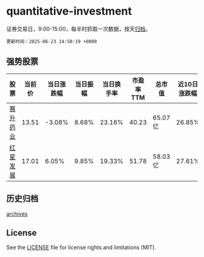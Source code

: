 # quantitative-investment

证券交易日，9:00-15:00，每半时抓取一次数据，按天[归档](archives)。

`更新时间：2025-06-23 14:50:19 +0800`

## 强势股票

|股票|当前价|当日涨跌幅|当日振幅|当日换手率|市盈率TTM|总市值|近10日涨跌幅|
|----|----|----|----|----|----|----|----|
|[赛升药业](https://xueqiu.com/S/SZ300485)|13.51|-3.08%|8.68%|23.16%|40.23|65.07亿|26.85%|
|[红星发展](https://xueqiu.com/S/SH600367)|17.01|6.05%|9.85%|19.33%|51.78|58.03亿|27.61%|

## 历史归档

[archives](archives)

## License

See the [LICENSE](LICENSE) file for license rights and limitations (MIT).